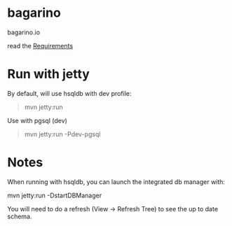 bagarino
========

bagarino.io

read the [Requirements](https://github.com/exteso/bagarino/wiki/Requirements)

Run with jetty
==============

By default, will use hsqldb with dev profile:

>mvn jetty:run

Use with pgsql (dev)

>mvn jetty:run -Pdev-pgsql


Notes
=====

When running with hsqldb, you can launch the integrated db manager with:

mvn jetty:run -DstartDBManager

You will need to do a refresh (View -> Refresh Tree) to see the up to date schema.